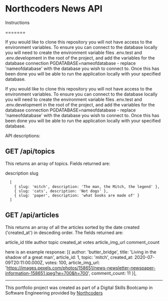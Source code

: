 # Northcoders News API

Instructions

=======

If you would like to clone this repository you will not have access to the environment variables. 
To ensure you can connect to the database locally you will need to create the environment variable files
.env.test and .env.development in the root of the project, and add the variables for the database connection
PGDATABASE=nameofdatabase - replace 'nameofdatabase' with the database you wish to connect to.
Once this has been done you will be able to run the application locally with your specified database.


If you would like to clone this repository you will not have access to the environment variables. To ensure you can connect to the database locally you will need to create the environment variable files .env.test and .env.development in the root of the project, and add the variables for the database connection PGDATABASE=nameofdatabase - replace 'nameofdatabase' with the database you wish to connect to. Once this has been done you will be able to run the application locally with your specified database.

API descriptions:


GET /api/topics
---------------
This returns an array of topics. 
Fields returned are:

description
slug

      [
        { slug: 'mitch', description: 'The man, the Mitch, the legend' },
        { slug: 'cats', description: 'Not dogs' },
        { slug: 'paper', description: 'what books are made of' }
      ]

GET /api/articles
-----------------
This returns an array of all the articles sorted by the date created ('created_at') in desceding order.
The fields returned are:

article_id
title
author
topic
created_at
votes
article_img_url
comment_count

here is an example response:
        [{
          author: 'butter_bridge',
          title: 'Living in the shadow of a great man',
          article_id: 1,
          topic: 'mitch',
          created_at: 2020-07-09T20:11:00.000Z,
          votes: 100,
          article_img_url: 'https://images.pexels.com/photos/158651/news-newsletter-newspaper-information-158651.jpeg?w=700&h=700',
          comment_count: 11
        }],

--- 

This portfolio project was created as part of a Digital Skills Bootcamp in Software Engineering provided by [Northcoders](https://northcoders.com/)

